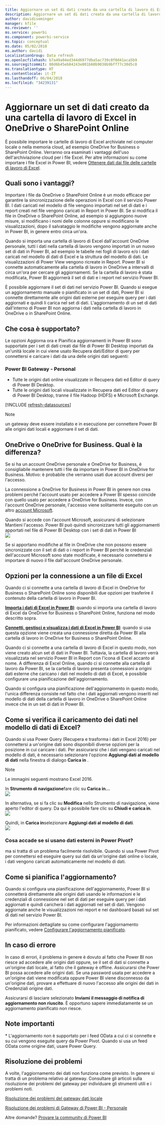 ```yaml
---
title: Aggiornare un set di dati creato da una cartella di lavoro di Excel - cloud
description: Aggiornare un set di dati creato da una cartella di lavoro di Excel in OneDrive o SharePoint Online
author: davidiseminger
manager: kfile
ms.reviewer: ''
ms.service: powerbi
ms.component: powerbi-service
ms.topic: conceptual
ms.date: 05/02/2018
ms.author: davidi
LocalizationGroup: Data refresh
ms.openlocfilehash: b7a49a04ed344d6977dba5ac739c0f0d41aca5b9
ms.sourcegitcommit: 80d6b45eb84243e801b60b9038b9bff77c30d5c8
ms.translationtype: HT
ms.contentlocale: it-IT
ms.lasthandoff: 06/04/2018
ms.locfileid: "34239131"
---
```

# <a name="refresh-a-dataset-created-from-an-excel-workbook-on-onedrive-or-sharepoint-online"></a>Aggiornare un set di dati creato da una cartella di lavoro di Excel in OneDrive o SharePoint Online
È possibile importare le cartelle di lavoro di Excel archiviate nel computer locale o nella memoria cloud, ad esempio OneDrive for Business o SharePoint Online. Verranno ora esaminati i vantaggi dell'uso dell'archiviazione cloud per i file Excel. Per altre informazioni su come importare i file Excel in Power BI, vedere [Ottenere dati dai file delle cartelle di lavoro di Excel](service-excel-workbook-files.md).

## <a name="what-are-the-advantages"></a>Quali sono i vantaggi?
Importare i file da OneDrive o SharePoint Online è un modo efficace per garantire la sincronizzazione delle operazioni in Excel con il servizio Power BI. I dati caricati nel modello di file vengono importati nel set di dati e i report creati nel file vengono caricati in Report in Power BI. Se si modifica il file in OneDrive o SharePoint Online, ad esempio si aggiungono nuove misure, si modificano i nomi delle colonne oppure si modificano le visualizzazioni, dopo il salvataggio le modifiche vengono aggiornate anche in Power BI, in genere entro circa un'ora.

Quando si importa una cartella di lavoro di Excel dall'account OneDrive personale, tutti i dati nella cartella di lavoro vengono importati in un nuovo set di dati in Power BI, ad esempio le tabelle nei fogli di lavoro e/o i dati caricati nel modello di dati di Excel e la struttura del modello di dati. Le visualizzazioni di Power View vengono ricreate in Report. Power BI si connette automaticamente alla cartella di lavoro in OneDrive a intervalli di circa un'ora per cercare gli aggiornamenti. Se la cartella di lavoro è stata modificata, Power BI aggiornerà il set di dati e i report nel servizio Power BI.

È possibile aggiornare il set di dati nel servizio Power BI. Quando si esegue un aggiornamento manuale o pianificato in un set di dati, Power BI si connette direttamente alle origini dati esterne per eseguire query per i dati aggiornati e quindi li carica nel set di dati. L'aggiornamento di un set di dati dall'interno di Power BI non aggiorna i dati nella cartella di lavoro in OneDrive o in SharePoint Online. 

## <a name="whats-supported"></a>Che cosa è supportato?
Le opzioni Aggiorna ora e Pianifica aggiornamenti in Power BI sono supportate per i set di dati creati dai file di Power BI Desktop importati da un'unità locale in cui viene usato Recupera dati/Editor di query per connettersi e caricare i dati da una delle origini dati seguenti:  

### <a name="power-bi-gateway---personal"></a>Power BI Gateway - Personal
* Tutte le origini dati online visualizzate in Recupera dati ed Editor di query di Power BI Desktop.
* Tutte le origini dati locali visualizzate in Recupera dati ed Editor di query di Power BI Desktop, tranne il file Hadoop (HDFS) e Microsoft Exchange.

<!-- Refresh Data sources-->
[!INCLUDE [refresh-datasources](./includes/refresh-datasources.md)]

> [!NOTE]
> un gateway deve essere installato e in esecuzione per connettere Power BI alle origini dati locali e aggiornare il set di dati.
> 
> 

## <a name="onedrive-or-onedrive-for-business-whats-the-difference"></a>OneDrive o OneDrive for Business. Qual è la differenza?
Se si ha un account OneDrive personale e OneDrive for Business, è consigliabile mantenere tutti i file da importare in Power BI in OneDrive for Business. Motivo: è probabile che verranno usati due account diversi per l'accesso.

La connessione a OneDrive for Business in Power BI in genere non crea problemi perché l'account usato per accedere a Power BI spesso coincide con quello usato per accedere a OneDrive for Business. Invece, con l'account OneDrive personale, l'accesso viene solitamente eseguito con un altro [account Microsoft](http://www.microsoft.com/account/default.aspx).

Quando si accede con l'account Microsoft, assicurarsi di selezionare Mantieni l'accesso. Power BI può quindi sincronizzare tutti gli aggiornamenti apportati nel file di Power BI Desktop con i set di dati in Power BI  
    ![](media/refresh-excel-file-onedrive/refresh_signin_keepmesignedin.png)

Se si apportano modifiche al file in OneDrive che non possono essere sincronizzate con il set di dati o i report in Power BI perché le credenziali dell'account Microsoft sono state modificate, è necessario connettersi e importare di nuovo il file dall'account OneDrive personale.

## <a name="options-for-connecting-to-excel-file"></a>Opzioni per la connessione a un file di Excel
Quando ci si connette a una cartella di lavoro di Excel in OneDrive for Business o SharePoint Online sono disponibili due opzioni per trasferire il contenuto della cartella di lavoro in Power BI.

[**Importa i dati di Excel in Power BI**](service-excel-workbook-files.md#import-or-connect-to-an-excel-workbook-from-power-bi): quando si importa una cartella di lavoro di Excel da OneDrive for Business o SharePoint Online, funziona nel modo descritto sopra.

[**Connetti, gestisci e visualizza i dati di Excel in Power BI**](service-excel-workbook-files.md#one-excel-workbook--two-ways-to-use-it): quando si usa questa opzione viene creata una connessione diretta da Power BI alla cartella di lavoro in OneDrive for Business o SharePoint Online.

Quando ci si connette a una cartella di lavoro di Excel in questo modo, non viene creato alcun set di dati in Power BI. Tuttavia, la cartella di lavoro verrà visualizzata nel servizio Power BI in Report con l'icona di Excel accanto al nome. A differenza di Excel Online, quando ci si connette alla cartella di lavoro da Power BI, se la cartella di lavoro presenta connessioni a origini dati esterne che caricano i dati nel modello di dati di Excel, è possibile configurare una pianificazione dell'aggiornamento.

Quando si configura una pianificazione dell'aggiornamento in questo modo, l'unica differenza consiste nel fatto che i dati aggiornati vengono inseriti nel modello di dati della cartella di lavoro in OneDrive o SharePoint Online invece che in un set di dati in Power BI.

## <a name="how-do-i-make-sure-data-is-loaded-to-the-excel-data-model"></a>Come si verifica il caricamento dei dati nel modello di dati di Excel?
Quando si usa Power Query (Recupera e trasforma i dati in Excel 2016) per connettersi a un'origine dati sono disponibili diverse opzioni per la posizione in cui caricare i dati. Per assicurarsi che i dati vengano caricati nel modello di dati, è necessario selezionare l'opzione **Aggiungi dati al modello di dati** nella finestra di dialogo **Carica in** .

> [!NOTE]
> Le immagini seguenti mostrano Excel 2016.
> 
> 

In **Strumento di navigazione**fare clic su **Carica in…**  
    ![](media/refresh-excel-file-onedrive/refresh_loadtodm_1.png)

In alternativa, se si fa clic su **Modifica** nello Strumento di navigazione, viene aperto l'editor di query. Da qui è possibile fare clic su **Chiudi e carica in**.  
    ![](media/refresh-excel-file-onedrive/refresh_loadtodm_2.png)

Quindi, in **Carica in**selezionare **Aggiungi dati al modello di dati**.  
    ![](media/refresh-excel-file-onedrive/refresh_loadtodm_3.png)

### <a name="what-if-i-use-get-external-data-in-power-pivot"></a>Cosa accade se si usano dati esterni in Power Pivot?
ma si tratta di un problema facilmente risolvibile. Quando si usa Power Pivot per connettersi ed eseguire query sui dati da un'origine dati online o locale, i dati vengono caricati automaticamente nel modello di dati.

## <a name="how-do-i-schedule-refresh"></a>Come si pianifica l'aggiornamento?
Quando si configura una pianificazione dell'aggiornamento, Power BI si connetterà direttamente alle origini dati usando le informazioni e le credenziali di connessione nel set di dati per eseguire query per i dati aggiornati e quindi caricherà i dati aggiornati nel set di dati. Vengono aggiornate anche le visualizzazioni nei report e nei dashboard basati sul set di dati nel servizio Power BI.

Per informazioni dettagliate su come configurare l'aggiornamento pianificato, vedere [Configurare l'aggiornamento pianificato](refresh-scheduled-refresh.md).

## <a name="when-things-go-wrong"></a>In caso di errore
In caso di errori, il problema in genere è dovuto al fatto che Power BI non riesce ad accedere alle origini dati oppure, se il set di dati si connette a un'origine dati locale, al fatto che il gateway è offline. Assicurarsi che Power BI possa accedere alle origini dati. Se una password usata per accedere a un'origine dati viene modificata oppure Power BI viene disconnesso da un'origine dati, provare a effettuare di nuovo l'accesso alle origini dei dati in Credenziali origine dati.

Assicurarsi di lasciare selezionato **Inviami il messaggio di notifica di aggiornamento non riuscito**. È opportuno sapere immediatamente se un aggiornamento pianificato non riesce.

## <a name="important-notes"></a>Note importanti
\* L'aggiornamento non è supportato per i feed OData a cui ci si connette e su cui vengono eseguite query da Power Pivot. Quando si usa un feed OData come origine dati, usare Power Query.

## <a name="troubleshooting"></a>Risoluzione dei problemi
A volte, l'aggiornamento dei dati non funziona come previsto. In genere si tratta di un problema relativo al gateway. Consultare gli articoli sulla risoluzione dei problemi del gateway per individuare gli strumenti utili e i problemi noti.

[Risoluzione dei problemi del gateway dati locale](service-gateway-onprem-tshoot.md)

[Risoluzione dei problemi di Gateway di Power BI - Personale](service-admin-troubleshooting-power-bi-personal-gateway.md)

Altre domande? [Provare la community di Power BI](http://community.powerbi.com/)

